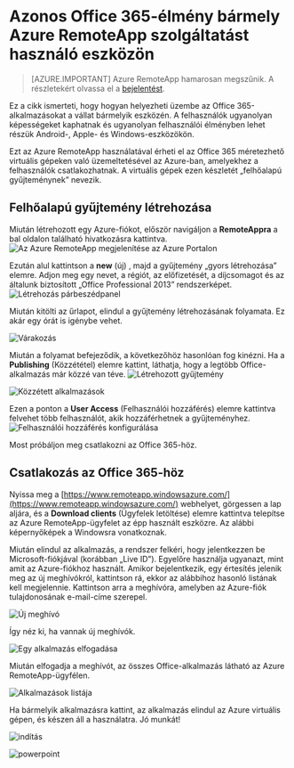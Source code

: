 <properties
   pageTitle="Azonos Office 365-élmény bármely Azure RemoteAppot használó eszközön | Microsoft Azure"
   description="Ismerje meg, hogyan oszthatja meg bármelyik Office 365-alkalmazást a felhasználóival az Azure RemoteApp segítségével."
   services="remoteapp"
   documentationCenter=""
   authors="guscatalano"
   manager="mbaldwin"
   editor=""/>

<tags
   ms.service="remoteapp"
   ms.devlang="na"
   ms.topic="hero-article"
   ms.tgt_pltfrm="na"
   ms.workload="compute"
   ms.date="08/15/2016"
   ms.author="guscatal;elizapo"/>



# Azonos Office 365-élmény bármely Azure RemoteApp szolgáltatást használó eszközön

> [AZURE.IMPORTANT]
> Azure RemoteApp hamarosan megszűnik. A részletekért olvassa el a [bejelentést](https://go.microsoft.com/fwlink/?linkid=821148).

Ez a cikk ismerteti, hogy hogyan helyezheti üzembe az Office 365-alkalmazásokat a vállat bármelyik eszközén. A felhasználók ugyanolyan képességeket kaphatnak és ugyanolyan felhasználói élményben lehet részük Android-, Apple- és Windows-eszközökön.

Ezt az Azure RemoteApp használatával érheti el az Office 365 méretezhető virtuális gépeken való üzemeltetésével az Azure-ban, amelyekhez a felhasználók csatlakozhatnak. A virtuális gépek ezen készletét „felhőalapú gyűjteménynek” nevezik.

## Felhőalapú gyűjtemény létrehozása

Miután létrehozott egy Azure-fiókot, először navigáljon a **RemoteAppra** a bal oldalon található hivatkozásra kattintva.
![Az Azure RemoteApp megjelenítése az Azure Portalon](./media/remoteapp-tutorial-o365anywhere/1-menu.png)

Ezután alul kattintson a **new** (új) , majd a gyűjtemény „gyors létrehozása” elemre. Adjon meg egy nevet, a régiót, az előfizetését, a díjcsomagot és az általunk biztosított „Office Professional 2013” rendszerképet.
![Létrehozás párbeszédpanel](./media/remoteapp-tutorial-o365anywhere/2-quickcreate.png)

Miután kitölti az űrlapot, elindul a gyűjtemény létrehozásának folyamata. Ez akár egy órát is igénybe vehet.

![Várakozás](./media/remoteapp-tutorial-o365anywhere/3-waiting.png)

Miután a folyamat befejeződik, a következőhöz hasonlóan fog kinézni. Ha a **Publishing** (Közzététel) elemre kattint, láthatja, hogy a legtöbb Office-alkalmazás már közzé van téve.
![Létrehozott gyűjtemény](./media/remoteapp-tutorial-o365anywhere/4-done.png)

![Közzétett alkalmazások](./media/remoteapp-tutorial-o365anywhere/5-publish.png)

Ezen a ponton a **User Access** (Felhasználói hozzáférés) elemre kattintva felvehet több felhasználót, akik hozzáférhetnek a gyűjteményhez.
![Felhasználói hozzáférés konfigurálása](./media/remoteapp-tutorial-o365anywhere/6-user.png)

Most próbáljon meg csatlakozni az Office 365-höz.

## Csatlakozás az Office 365-höz

Nyissa meg a [https://www.remoteapp.windowsazure.com/](https://www.remoteapp.windowsazure.com/) webhelyet, görgessen a lap aljára, és a **Download clients** (Ügyfelek letöltése) elemre kattintva telepítse az Azure RemoteApp-ügyfelet az épp használt eszközre. Az alábbi képernyőképek a Windowsra vonatkoznak.

Miután elindul az alkalmazás, a rendszer felkéri, hogy jelentkezzen be Microsoft-fiókjával (korábban „Live ID”). Egyelőre használja ugyanazt, mint amit az Azure-fiókhoz használt. Amikor bejelentkezik, egy értesítés jelenik meg az új meghívókról, kattintson rá, ekkor az alábbihoz hasonló listának kell megjelennie. Kattintson arra a meghívóra, amelyben az Azure-fiók tulajdonosának e-mail-címe szerepel.

![Új meghívó](./media/remoteapp-tutorial-o365anywhere/7-araclient.png)

Így néz ki, ha vannak új meghívók.

![Egy alkalmazás elfogadása](./media/remoteapp-tutorial-o365anywhere/8-invitation.png)

Miután elfogadja a meghívót, az összes Office-alkalmazás látható az Azure RemoteApp-ügyfélen.

![Alkalmazások listája](./media/remoteapp-tutorial-o365anywhere/9-work.png)

Ha bármelyik alkalmazásra kattint, az alkalmazás elindul az Azure virtuális gépen, és készen áll a használatra. Jó munkát!

![indítás](./media/remoteapp-tutorial-o365anywhere/10-arastart.png)

![powerpoint](./media/remoteapp-tutorial-o365anywhere/11-pp.png)



<!--HONumber=Sep16_HO4-->


